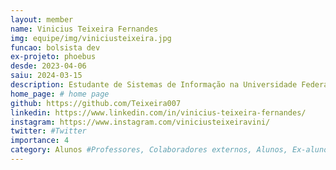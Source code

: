 ```yaml
---
layout: member
name: Vinicius Teixeira Fernandes
img: equipe/img/viniciusteixeira.jpg
funcao: bolsista dev
ex-projeto: phoebus 
desde: 2023-04-06
saiu: 2024-03-15
description: Estudante de Sistemas de Informação na Universidade Federal da Paraíba (UFPB) - sou de Irecê Bahia, mas estou estudando no Campus IV, em Rio Tinto-PB, atualmente trabalha com desenvolvimento Android usando Java no projeto Phoebus. Apaixonado por tecnologia, esportes e sports. Atualmente tenho conhecimentos em Java, Spring Boot, Android, SQL, HTML, CSS e JavaScript. 
home_page: # home page
github: https://github.com/Teixeira007
linkedin: https://www.linkedin.com/in/vinicius-teixeira-fernandes/
instagram: https://www.instagram.com/viniciusteixeiravini/
twitter: #Twitter
importance: 4
category: Alunos #Professores, Colaboradores externos, Alunos, Ex-alunos
---
```

